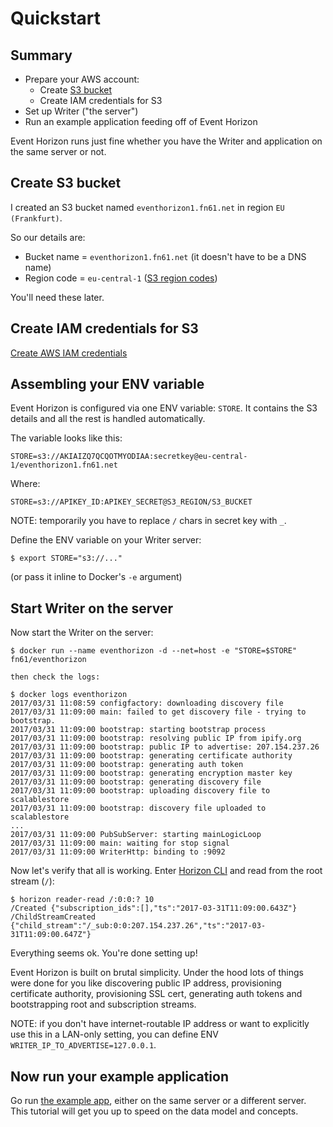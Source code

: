 Quickstart
==========

Summary
-------

- Prepare your AWS account:
	- Create [S3 bucket](https://aws.amazon.com/s3/)
	- Create IAM credentials for S3
- Set up Writer ("the server")
- Run an example application feeding off of Event Horizon

Event Horizon runs just fine whether you have the Writer and application on the same server or not.


Create S3 bucket
----------------

I created an S3 bucket named `eventhorizon1.fn61.net` in region `EU (Frankfurt)`.

So our details are:

- Bucket name = `eventhorizon1.fn61.net` (it doesn't have to be a DNS name)
- Region code = `eu-central-1` ([S3 region codes](http://docs.aws.amazon.com/general/latest/gr/rande.html#s3_region))

You'll need these later.


Create IAM credentials for S3
-----------------------------

[Create AWS IAM credentials](configuring/create-aws-iam-credentials.md)


Assembling your ENV variable
----------------------------

Event Horizon is configured via one ENV variable: `STORE`. It contains the S3 details
and all the rest is handled automatically.

The variable looks like this:

```
STORE=s3://AKIAIZQ7QCQOTMYODIAA:secretkey@eu-central-1/eventhorizon1.fn61.net
```

Where:

```
STORE=s3://APIKEY_ID:APIKEY_SECRET@S3_REGION/S3_BUCKET
```

NOTE: temporarily you have to replace `/` chars in secret key with `_`.

Define the ENV variable on your Writer server:

```
$ export STORE="s3://..."
```

(or pass it inline to Docker's `-e` argument)


Start Writer on the server
--------------------------

Now start the Writer on the server:

```
$ docker run --name eventhorizon -d --net=host -e "STORE=$STORE" fn61/eventhorizon

then check the logs:

$ docker logs eventhorizon
2017/03/31 11:08:59 configfactory: downloading discovery file
2017/03/31 11:09:00 main: failed to get discovery file - trying to bootstrap.
2017/03/31 11:09:00 bootstrap: starting bootstrap process
2017/03/31 11:09:00 bootstrap: resolving public IP from ipify.org
2017/03/31 11:09:00 bootstrap: public IP to advertise: 207.154.237.26
2017/03/31 11:09:00 bootstrap: generating certificate authority
2017/03/31 11:09:00 bootstrap: generating auth token
2017/03/31 11:09:00 bootstrap: generating encryption master key
2017/03/31 11:09:00 bootstrap: generating discovery file
2017/03/31 11:09:00 bootstrap: uploading discovery file to scalablestore
2017/03/31 11:09:00 bootstrap: discovery file uploaded to scalablestore
...
2017/03/31 11:09:00 PubSubServer: starting mainLogicLoop
2017/03/31 11:09:00 main: waiting for stop signal
2017/03/31 11:09:00 WriterHttp: binding to :9092
```

Now let's verify that all is working. Enter [Horizon CLI](enter-horizon-cli.md)
and read from the root stream (`/`):

```
$ horizon reader-read /:0:0:? 10
/Created {"subscription_ids":[],"ts":"2017-03-31T11:09:00.643Z"}
/ChildStreamCreated {"child_stream":"/_sub:0:0:207.154.237.26","ts":"2017-03-31T11:09:00.647Z"}
```

Everything seems ok. You're done setting up!

Event Horizon is built on brutal simplicity. Under the hood lots of things were
done for you like discovering public IP address, provisioning certificate
authority, provisioning SSL cert, generating auth tokens and bootstrapping root
and subscription streams.

NOTE: if you don't have internet-routable IP address or want to explicitly use
this in a LAN-only setting, you can define ENV `WRITER_IP_TO_ADVERTISE=127.0.0.1`.


Now run your example application
--------------------------------

Go run [the example app](https://github.com/function61/eventhorizon-exampleapp-go),
either on the same server or a different server. This tutorial will get you up
to speed on the data model and concepts.
